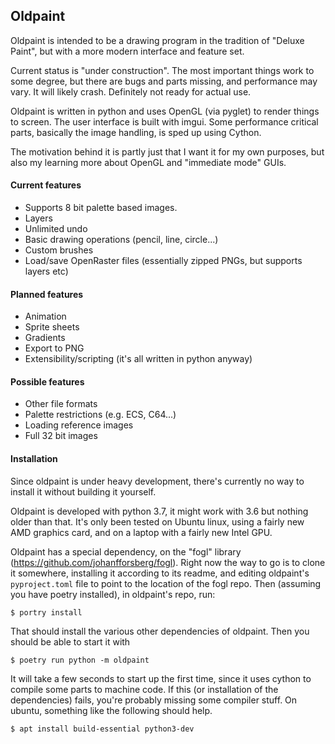 ## Oldpaint ###

Oldpaint is intended to be a drawing program in the tradition of "Deluxe Paint", but with a more modern interface and feature set.

Current status is "under construction". The most important things work to some degree, but there are bugs and parts missing, and performance may vary. It will likely crash. Definitely not ready for actual use.

Oldpaint is written in python and uses OpenGL (via pyglet) to render things to screen. The user interface is built with imgui. Some performance critical parts, basically the image handling, is sped up using Cython.

The motivation behind it is partly just that I want it for my own purposes, but also my learning more about OpenGL and "immediate mode" GUIs.


#### Current features ####
- Supports 8 bit palette based images.
- Layers
- Unlimited undo
- Basic drawing operations (pencil, line, circle...)
- Custom brushes
- Load/save OpenRaster files (essentially zipped PNGs, but supports layers etc)


#### Planned features ####
- Animation
- Sprite sheets
- Gradients
- Export to PNG
- Extensibility/scripting (it's all written in python anyway)


#### Possible features ####
- Other file formats
- Palette restrictions (e.g. ECS, C64...)
- Loading reference images
- Full 32 bit images


#### Installation ####

Since oldpaint is under heavy development, there's currently no way to install it without building it yourself.

Oldpaint is developed with python 3.7, it might work with 3.6 but nothing older than that. It's only been tested on Ubuntu linux, using a fairly new AMD graphics card, and on a laptop with a fairly new Intel GPU.

Oldpaint has a special dependency, on the "fogl" library (https://github.com/johanfforsberg/fogl). Right now the way to go is to clone it somewhere, installing it according to its readme, and editing oldpaint's `pyproject.toml` file to point to the location of the fogl repo. Then (assuming you have poetry installed), in oldpaint's repo, run:

    $ portry install
    
That should install the various other dependencies of oldpaint. Then you should be able to start it with

    $ poetry run python -m oldpaint
    
It will take a few seconds to start up the first time, since it uses cython to compile some parts to machine code. If this (or installation of the dependencies) fails, you're probably missing some compiler stuff. On ubuntu, something like the following should help.
    
    $ apt install build-essential python3-dev
